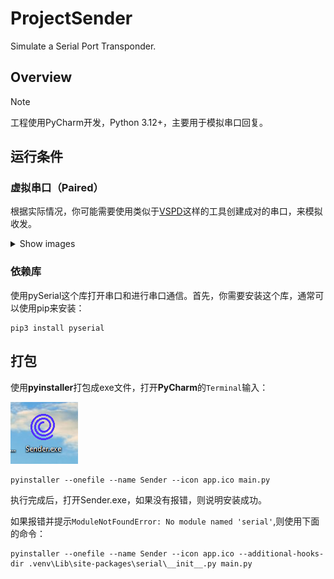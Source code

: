 # ProjectSender

Simulate a Serial Port Transponder.

## Overview

> [!NOTE]
> 工程使用PyCharm开发，Python 3.12+，主要用于模拟串口回复。

## 运行条件

### 虚拟串口（Paired）

根据实际情况，你可能需要使用类似于[VSPD](https://www.eltima.com/products/vspdxp/)这样的工具创建成对的串口，来模拟收发。

<details>
  <summary>Show images</summary>

  ![](https://raw.githubusercontent.com/zhongwcool/ProjectSender/main/Assets/154402.png)
</details>

### 依赖库

使用pySerial这个库打开串口和进行串口通信。首先，你需要安装这个库，通常可以使用pip来安装：

```shell
pip3 install pyserial
```

## 打包

使用**pyinstaller**打包成exe文件，打开**PyCharm**的`Terminal`输入：

![](https://raw.githubusercontent.com/zhongwcool/ProjectSender/main/Assets/app-logo.png)

```shell
pyinstaller --onefile --name Sender --icon app.ico main.py
```

执行完成后，打开Sender.exe，如果没有报错，则说明安装成功。

如果报错并提示`ModuleNotFoundError: No module named 'serial'`,则使用下面的命令：

```shell
pyinstaller --onefile --name Sender --icon app.ico --additional-hooks-dir .venv\Lib\site-packages\serial\__init__.py main.py
```